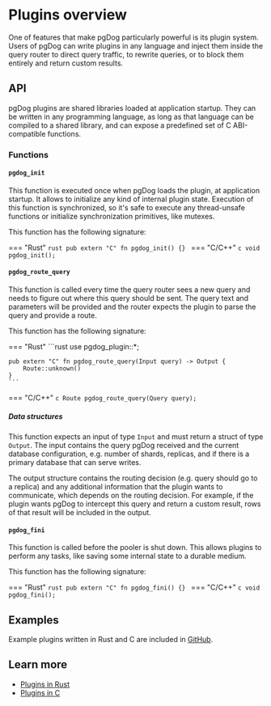 # Plugins overview

One of features that make pgDog particularly powerful is its plugin system. Users of pgDog can write plugins
in any language and inject them inside the query router to direct query traffic, to rewrite queries, or to block
them entirely and return custom results.

## API

pgDog plugins are shared libraries loaded at application startup. They can be written in any programming language, as long
as that language can be compiled to a shared library, and can expose a predefined set of C ABI-compatible functions.

### Functions

#### `pgdog_init`

This function is executed once when pgDog loads the plugin, at application startup. It allows to initialize any
kind of internal plugin state. Execution of this function is synchronized, so it's safe to execute any thread-unsafe
functions or initialize synchronization primitives, like mutexes.


This function has the following signature:

=== "Rust"
    ```rust
    pub extern "C" fn pgdog_init() {}
    ```
=== "C/C++"
    ```c
    void pgdog_init();
    ```


#### `pgdog_route_query`

This function is called every time the query router sees a new query and needs to figure out
where this query should be sent. The query text and parameters will be provided and the router
expects the plugin to parse the query and provide a route.

This function has the following signature:

=== "Rust"
    ```rust
    use pgdog_plugin::*;

    pub extern "C" fn pgdog_route_query(Input query) -> Output {
        Route::unknown()
    }
    ```
=== "C/C++"
    ```c
    Route pgdog_route_query(Query query);
    ```


##### Data structures

This function expects an input of type `Input` and must return a struct of type `Output`. The input contains
the query pgDog received and the current database configuration, e.g. number of shards, replicas, and if there
is a primary database that can serve writes.

The output structure contains the routing decision (e.g. query should go to a replica) and any additional information that the plugin wants to communicate, which depends on the routing decision. For example,
if the plugin wants pgDog to intercept this query and return a custom result, rows of that result will be
included in the output.


#### `pgdog_fini`

This function is called before the pooler is shut down. This allows plugins to perform any tasks, like saving
some internal state to a durable medium.

This function has the following signature:

=== "Rust"
    ```rust
    pub extern "C" fn pgdog_fini() {}
    ```
=== "C/C++"
    ```c
    void pgdog_fini();
    ```

## Examples

Example plugins written in Rust and C are
included in [GitHub](https://github.com/levkk/pgdog/tree/main/examples).

## Learn more

- [Plugins in Rust](rust.md)
- [Plugins in C](c.md)
